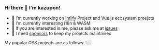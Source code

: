 ### Hi there 👋 I'm kazupon!

- 🔭 I’m currently working on [Intlify](https://github.com/orgs/intlify/projects/1) Project and Vue.js ecosystem proejcts
- 🌱 I’m currently interesting i18n & WASM
- 💬 If you are interested in me, please ask me at [issues](https://github.com/kazupon/kazupon/issues/new?template=ama-template.md&title=hello!%20kazupon!)
- 💖 I need [sponsors](https://github.com/sponsors/kazupon) to keep my projects maintained

My popular OSS projects are as follows: 👇🏼 
